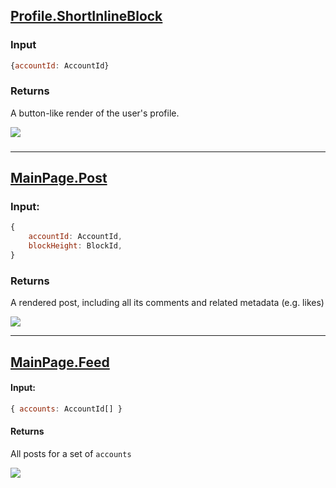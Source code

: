 ## [Profile.ShortInlineBlock](https://near.social/#/mob.near/widget/WidgetSource?src=mob.near/widget/Profile.ShortInlineBlock)

### Input
```js
{accountId: AccountId}
```

### Returns
A button-like render of the user's profile.

![](/img/profile-button.png)

### 

---

## [MainPage.Post](https://near.social/#/mob.near/widget/WidgetSource?src=mob.near/widget/MainPage.Post)

### Input: 
```js
{
    accountId: AccountId,
    blockHeight: BlockId,
}
```

### Returns
A rendered post, including all its comments and related metadata (e.g. likes)

![](/img/post.png)

---

## [MainPage.Feed](https://near.social/#/mob.near/widget/WidgetSource?src=mob.near/widget/MainPage.Feed)

#### Input: 
```js
{ accounts: AccountId[] }
```

#### Returns
All posts for a set of `accounts`

![](/img/feed.png)
